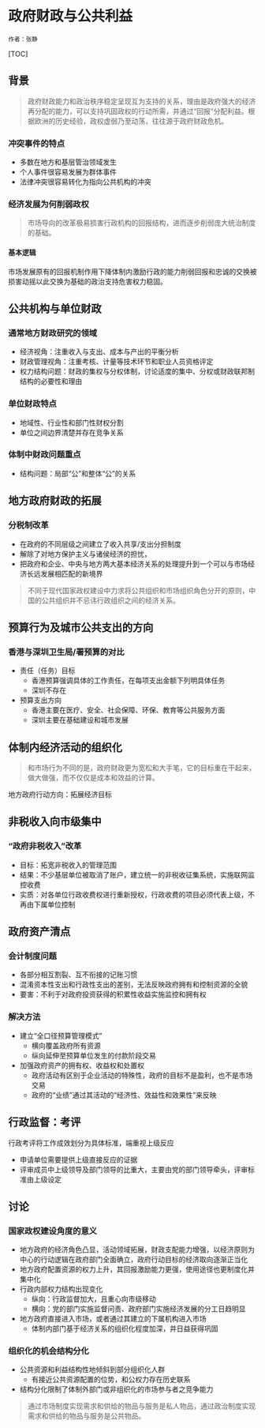 # 政府财政与公共利益

```
作者：张静
```

[TOC]

## 背景

> 政府财政能力和政治秩序稳定呈现互为支持的关系，理由是政府强大的经济再分配的能力，可以支持巩固政权的行动所需，并通过“回报”分配利益。根据欧洲的历史经验，政权虚弱乃至动荡，往往源于政府财政危机。

### 冲突事件的特点

- 多数在地方和基层管治领域发生
- 个人事件很容易发展为群体事件
- 法律冲突很容易转化为指向公共机构的冲突

### 经济发展为何削弱政权

> 市场导向的改革极易损害行政机构的回报结构，进而逐步削弱庞大统治制度的基础。

#### 基本逻辑

市场发展原有的回报机制作用下降体制内激励行政的能力削弱回报和忠诚的交换被损害动摇以此交换为基础的政治支持危害权力稳固。

## 公共机构与单位财政

### 通常地方财政研究的领域

- 经济视角：注重收入与支出、成本与产出的平衡分析
- 财政管理视角：注重考核、计量等技术环节和职业人员资格评定
- 权力结构问题：财政的集权与分权体制，讨论适度的集中、分权或财政联邦制结构的必要性和理由

### 单位财政特点

- 地域性、行业性和部门性财权分割
- 单位之间边界清楚并存在竞争关系

### 体制中财政问题重点

- 结构问题：局部“公”和整体“公”的关系

## 地方政府财政的拓展

### 分税制改革

- 在政府的不同层级之间建立了收入共享/支出分担制度
- 解除了对地方保护主义与诸侯经济的担忧，
- 把政府和企业、中央与地方两大基本经济关系的处理提升到一个可以与市场经济长远发展相匹配的新境界

> 不同于现代国家政权建设中力求将公共组织和市场组织角色分开的原则，中国的公共组织并不忌讳行政组织之间的经济关系。

## 预算行为及城市公共支出的方向

### 香港与深圳卫生局/署预算的对比

- 责任（任务）目标
  - 香港预算强调具体的工作责任，在每项支出金额下列明具体任务
  - 深圳不存在
- 预算支出方向
  - 香港主要在医疗、安全、社会保障、环保、教育等公共服务方面
  - 深圳主要在基础建设和城市发展

## 体制内经济活动的组织化

> 和市场行为不同的是，政府财政更为宽松和大手笔，它的目标重在干起来，做大做强，而不仅仅是成本和效益的计算。

地方政府行动方向：拓展经济目标

## 非税收入向市级集中

### “政府非税收入”改革

- 目标：拓宽非税收入的管理范围
- 结果：不少基层单位被取消了账户，建立统一的非税收征集系统，实施联网监控收费
- 实质：对各单位行政收费权进行重新授权，行政收费的项目必须代表上级，不再由下属单位控制

## 政府资产清点

### 会计制度问题

- 各部分相互割裂、互不衔接的记账习惯
- 混淆资本性支出和行政性支出的差别，无法反映政府拥有和控制资源的全貌
- 要害：不利于对政府投资获得的积累性收益实施监控和拥有权

### 解决方法

- 建立“全口径预算管理模式”
  - 横向覆盖政府所有资源
  - 纵向延伸至预算单位发生的付款阶段交易
- 加强政府资产的拥有权、收益权和处置权
  - 政府活动有区别于企业活动的特殊性，政府的目标不是盈利，也不是市场交易
  - 政府的“业绩”通过其活动的“经济性、效益性和效果性”来反映

## 行政监督：考评

行政考评将工作成效划分为具体标准，端重视上级反应

- 申请单位需要提供上级直接反应的证据
- 评审成员中上级领导及部门领导的比重大，主要由党的部门领导牵头，评审标准由上级设定

## 讨论

### 国家政权建设角度的意义

- 地方政府的经济角色凸显，活动领域拓展，财政支配能力增强，以经济原则为中心的行动逻辑在政府部门全面确立，政府行动目标的经济取向逐渐正当化
- 地方政府配置资源的权力上升，其回报激励能力更强，使用途径也更制度化并集中化
- 行政内部权力结构出现变化
  - 纵向：行政监督加大，且重心向市级移动
  - 横向：党的部门实施监督问责、政府部门实施经济发展的分工日趋明显
- 地方政府直接进入市场，或者通过其建立的下属机构进入市场
  - 体制内部门基于经济关系的组织化程度加深，并日益获得巩固

### 组织化的机会结构分化

- 公共资源和利益结构性地倾斜到部分组织化人群
  - 有接近公共资源配置的位势，和公权力存在历史联系
- 结构分化限制了体制外部门或非组织化的市场参与者之竞争能力

> 通过市场制度实现需求和供给的物品与服务是私人物品，通过政治制度实现需求和供给的物品与服务是公共物品。

